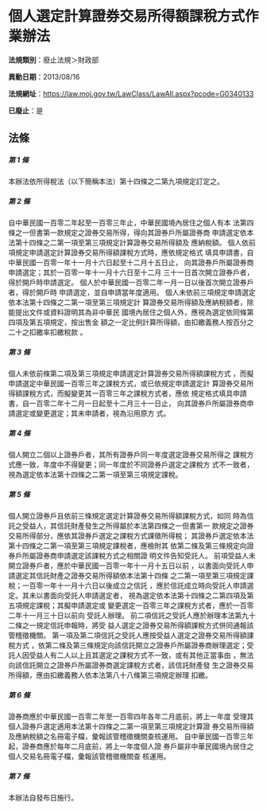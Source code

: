 # 個人選定計算證券交易所得額課稅方式作業辦法

**法規類別**：廢止法規＞財政部

**異動日期**：2013/08/16  

**法規網址**：https://law.moj.gov.tw/LawClass/LawAll.aspx?pcode=G0340133

**已廢止**：是



## 法條
##### 第 1 條
本辦法依所得稅法（以下簡稱本法）第十四條之二第九項規定訂定之。

##### 第 2 條
自中華民國一百零二年起至一百零三年止，中華民國境內居住之個人有本
法第四條之一但書第一款規定之證券交易所得，得向其證券戶所屬證券商
申請選定依本法第十四條之二第一項至第三項規定計算證券交易所得額及
應納稅額。
個人依前項規定申請選定計算證券交易所得額課稅方式時，應依規定格式
填具申請書，自中華民國一百零一年十一月十六日起至十二月十五日止，
向其證券戶所屬證券商申請選定；其於一百零一年十一月十六日至十二月
三十一日首次開立證券戶者，得於開戶時申請選定。
個人於中華民國一百零二年一月一日以後首次開立證券戶者，得於開戶時
申請選定，並自申請當年度適用。
個人未依前三項規定申請選定依本法第十四條之二第一項至第三項規定計
算證券交易所得額及應納稅額者，除能提出文件或資料證明其為非中華民
國境內居住之個人外，應視為選定依同條第四項及第五項規定，按出售金
額之一定比例計算所得額，由扣繳義務人按百分之二十之扣繳率扣繳稅款
。

##### 第 3 條
個人未依前條第二項及第三項規定申請選定計算證券交易所得額課稅方式
，而擬申請選定中華民國一百零三年之課稅方式，或已依規定申請選定計
算證券交易所得額課稅方式，而擬變更其一百零三年之課稅方式者，應依
規定格式填具申請書，自一百零二年十二月一日起至十二月三十一日止，
向其證券戶所屬證券商申請選定或變更選定；其未申請者，視為沿用原方
式。

##### 第 4 條
個人開立二個以上證券戶者，其所有證券戶同一年度選定證券交易所得之
課稅方式應一致，年度中不得變更；同一年度於不同證券戶選定之課稅方
式不一致者，視為選定依本法第十四條之二第一項至第三項規定課稅。

##### 第 5 條
個人開立證券戶且依前三條規定選定計算證券交易所得額課稅方式，如同
時為信託之受益人，其信託財產發生之所得屬於本法第四條之一但書第一
款規定之證券交易所得部分，應依其證券戶選定之課稅方式課徵所得稅；
其證券戶選定依本法第十四條之二第一項至第三項規定課稅者，應檢附其
依第二條及第三條規定向證券戶所屬證券商申請選定該課稅方式之相關證
明文件告知受託人。
前項受益人未開立證券戶者，應於中華民國一百零一年十一月十五日以前
，以書面向受託人申請選定其信託財產之證券交易所得額依本法第十四條
之二第一項至第三項規定課稅；一百零一年十一月十六日以後成立之信託
，應於信託成立時向受託人申請選定。其未以書面向受託人申請選定者，
視為選定依本法第十四條之二第四項及第五項規定課稅；其擬申請選定或
變更選定一百零三年之課稅方式者，應於一百零二年十一月三十日以前向
受託人辦理。
前二項信託之受託人應於辦理本法第九十二條之一規定信託申報時，將受
益人選定之證券交易所得額課稅方式併同通報該管稽徵機關。
第一項及第二項信託之受託人應按受益人選定之證券交易所得額課稅方式
，依第二條及第三條規定向該信託開立之證券戶所屬證券商辦理選定；受
託人因受益人有二人以上且其選定之課稅方式不一致，或有其他正當事由
，無法向該信託開立之證券戶所屬證券商選定課稅方式者，該信託財產發
生之證券交易所得額，應由扣繳義務人依本法第八十八條第三項規定辦理
扣繳。

##### 第 6 條
證券商應於中華民國一百零二年至一百零四年各年二月底前，將上一年度
受理其個人證券戶選定適用本法第十四條之二第一項至第三項規定計算證
券交易所得額及應納稅額之名冊電子檔，彙報該管稽徵機關查核運用。
自中華民國一百零三年起，證券商應於每年二月底前，將上一年度個人證
券戶屬非中華民國境內居住之個人交易名冊電子檔，彙報該管稽徵機關查
核運用。

##### 第 7 條
本辦法自發布日施行。


